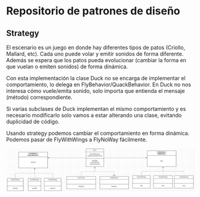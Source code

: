 # Repositorio de patrones de diseño

## Strategy
El escenario es un juego en donde hay diferentes tipos de patos (Criollo, Mallard, etc). Cada uno puede volar y emitir sonidos de forma diferente. Además se espera que los patos pueda evolucionar (cambiar la forma en que vuelan o emiten sonidos) de forma dinámica.

Con esta implementación la clase Duck no se encarga de implementar el comportamiento, lo delega en FlyBehavior/QuackBehavior. En Duck no nos interesa cómo vuele/emita sonido, solo importa que entienda el mensaje (método) correspondiente.

Si varias subclases de Duck implementan el mismo comportamiento y es necesario modificarlo solo vamos a estar alterando una clase, evitando duplicidad de código. 

Usando strategy podemos cambiar el comportamiento en forma dinámica. Podemos pasar de FlyWithWings a FlyNoWay fácilmente.

![alt text](https://github.com/fede90/patrones/blob/master/strategy.png?raw=true)
